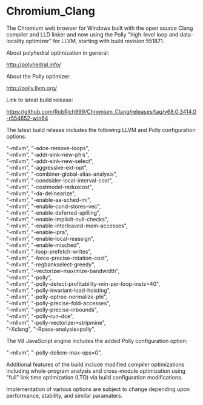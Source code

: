 # Chromium_Clang

The Chromium web browser for Windows built with the open source Clang compiler and LLD linker and now using the Polly "high-level loop and data-locality optimizer" for LLVM, starting with build revision 551871.

About polyhedral optimization in general:

http://polyhedral.info/

About the Polly optimizer:

http://polly.llvm.org/

Link to latest build release:

https://github.com/RobRich999/Chromium_Clang/releases/tag/v68.0.3414.0-r554652-win64

The latest build release includes the following LLVM and Polly configuration options:

"-mllvm", "-adce-remove-loops",  
"-mllvm", "-addr-sink-new-phis",  
"-mllvm", "-addr-sink-new-select",  
"-mllvm", "-aggressive-ext-opt",  
"-mllvm", "-combiner-global-alias-analysis",  
"-mllvm", "-condsider-local-interval-cost",  
"-mllvm", "-costmodel-reduxcost",  
"-mllvm", "-da-delinearize",  
"-mllvm", "-enable-aa-sched-mi",  
"-mllvm", "-enable-cond-stores-vec",  
"-mllvm", "-enable-deferred-spilling",  
"-mllvm", "-enable-implicit-null-checks",  
"-mllvm", "-enable-interleaved-mem-accesses",  
"-mllvm", "-enable-ipra",  
"-mllvm", "-enable-local-reassign",  
"-mllvm", "-enable-misched",  
"-mllvm", "-loop-prefetch-writes",  
"-mllvm", "-force-precise-rotation-cost",  
"-mllvm", "-regbankselect-greedy",  
"-mllvm", "-vectorizer-maximize-bandwidth",  
"-mllvm", "-polly",  
"-mllvm", "-polly-detect-profitability-min-per-loop-insts=40",  
"-mllvm", "-polly-invariant-load-hoisting",  
"-mllvm", "-polly-optree-normalize-phi",  
"-mllvm", "-polly-precise-fold-accesses",  
"-mllvm", "-polly-precise-inbounds",  
"-mllvm", "-polly-run-dce",  
"-mllvm", "-polly-vectorizer=stripmine",  
"-Xclang", "-Rpass-analysis=polly",  

The V8 JavaScript engine includes the added Polly configuration option:

"-mllvm", "-polly-delicm-max-ops=0",

Additional features of the build include modified compiler optimizations including whole-program analysis and cross-module optimization using "full" link time optimization (LTO) via build configuration modifications.

Implementation of various options are subject to change depending upon performance, stability, and similar paramaters.
